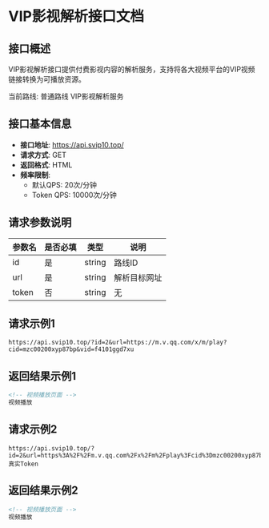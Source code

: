 # VIP影视解析接口文档

## 接口概述
VIP影视解析接口提供付费影视内容的解析服务，支持将各大视频平台的VIP视频链接转换为可播放资源。

当前路线: 普通路线 VIP影视解析服务

## 接口基本信息
- **接口地址**: https://api.svip10.top/
- **请求方式**: GET
- **返回格式**: HTML
- **频率限制**:
  - 默认QPS: 20次/分钟
  - Token QPS: 10000次/分钟

## 请求参数说明
| 参数名 | 是否必填 | 类型 | 说明 |
|--------|----------|------|------|
| id     | 是       | string | 路线ID |
| url    | 是       | string | 解析目标网址 |
| token  | 否       | string | 无 |

## 请求示例1
```
https://api.svip10.top/?id=2&url=https://m.v.qq.com/x/m/play?cid=mzc00200xyp87bp&vid=f4101ggd7xu
```

## 返回结果示例1
```html
<!-- 视频播放页面 -->
视频播放
```
## 请求示例2
```
https://api.svip10.top/?id=2&url=https%3A%2F%2Fm.v.qq.com%2Fx%2Fm%2Fplay%3Fcid%3Dmzc00200xyp87bp%26amp%3Bamp%3Bvid%3Df4101ggd7xu&token=真实Token
```

## 返回结果示例2
```html
<!-- 视频播放页面 -->
视频播放
```
